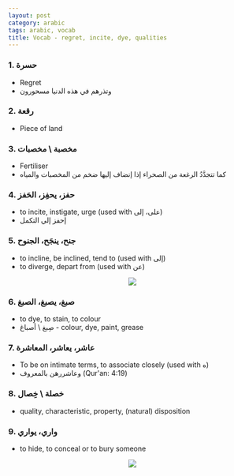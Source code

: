 ```yaml
---
layout: post
category: arabic
tags: arabic, vocab
title: Vocab - regret, incite, dye, qualities
---
```


### 1. حسرة
- Regret
- وتذرهم في هذه الدنيا مسحورون
 

### 2. رقعة
- Piece of land

### 3. مخصبة \ مخصبات
- Fertiliser
- كما تتجدَّدُ الرغعة من الصحراء إذا إنضاف إليها ضخم من المخصبات والمياه

### 4. حفز، يحفِز، الحَفز
- to incite, instigate, urge (used with على، إلى)
- إحفز إلي التكمل

### 5. جنح، ينجَح، الجنوح
- to incline, be inclined, tend to (used with إلى)
- to diverge, depart from (used with عن) 
<center> <img src = "{{baseurl}}/assets/img/posts/arabic/jnh.png">
</center>

### 6. صبغ، يصبغ، الصبغ
- to dye, to stain, to colour
- صِبغ \ أصباغ - colour, dye, paint, grease

### 7. عاشر، يعاشر، المعاشرة
- To be on intimate terms, to associate closely (used with ه)
- وعاشررهن بالمعروف (Qur'an: 4:19)

### 8. خصلة \ خِصال
-  quality, characteristic, property, (natural) disposition

### 9. واري، يواري
- to hide, to conceal or to bury someone
<center> <img src = "{{baseurl}}/assets/img/posts/arabic/wry.png">
</center>
